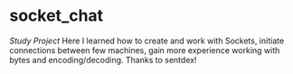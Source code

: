 # socket_chat
 
*Study Project*
Here I learned how to create and work with Sockets, initiate connections between few machines, gain more experience working with bytes and encoding/decoding.
Thanks to sentdex!
